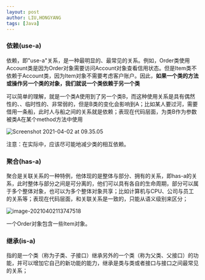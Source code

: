```yaml
---
layout: post
author: LIU,HONGYANG
tags: [Java]
---
```




### 依赖(use-a)



依赖，即"use-a"关系，是一种最明显的、最常见的关系。例如，Order类使用Account类是因为Order对象需要访问Account对象查看信用状态。但是Item类不依赖于Account类，因为Item对象不需要考虑客户账户。因此，**如果一个类的方法或操作另一个类的对象，我们就说一个类依赖于另一个类**



可以简单的理解，就是一个类A使用到了另一个类B，而这种使用关系是具有偶然性的、、临时性的、非常弱的，但是B类的变化会影响到A；比如某人要过河，需要借用一条船，此时人与船之间的关系就是依赖；表现在代码层面，为类B作为参数被类A在某个method方法中使用





![Screenshot 2021-04-02 at 09.35.05](https://tva1.sinaimg.cn/large/008eGmZEly1gp55gc4mo0j30q607wtal.jpg)



注意：在实际中，应该尽可能地减少类的相互依赖。



### 聚合(has-a)



聚合是关联关系的一种特例，他体现的是整体与部分、拥有的关系，即has-a的关系，此时整体与部分之间是可分离的，他们可以具有各自的生命周期，部分可以属于多个整体对象，也可以为多个整体对象共享；比如计算机与CPU、公司与员工的关系等；表现在代码层面，和关联关系是一致的，只能从语义级别来区分；



![image-20210402113747518](https://tva1.sinaimg.cn/large/008eGmZEly1gp58xllnmbj30nk084q45.jpg)





一个Order对象包含一些Item对象。



### 继承(is-a)



指的是一个类（称为子类、子接口）继承另外的一个类（称为父类、父接口）的功能，并可以增加它自己的新功能的能力，继承是类与类或者接口与接口之间最常见的关系；





